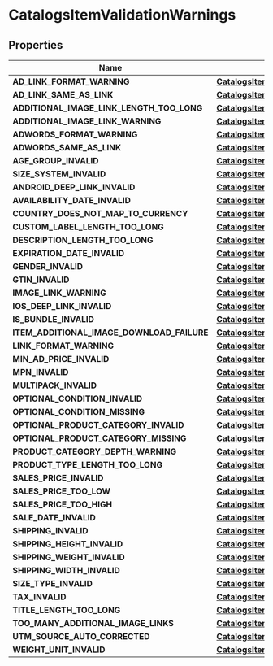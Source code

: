 

# CatalogsItemValidationWarnings


## Properties

| Name | Type | Description | Notes |
|------------ | ------------- | ------------- | -------------|
|**AD_LINK_FORMAT_WARNING** | [**CatalogsItemValidationDetails**](CatalogsItemValidationDetails.md) |  |  [optional] |
|**AD_LINK_SAME_AS_LINK** | [**CatalogsItemValidationDetails**](CatalogsItemValidationDetails.md) |  |  [optional] |
|**ADDITIONAL_IMAGE_LINK_LENGTH_TOO_LONG** | [**CatalogsItemValidationDetails**](CatalogsItemValidationDetails.md) |  |  [optional] |
|**ADDITIONAL_IMAGE_LINK_WARNING** | [**CatalogsItemValidationDetails**](CatalogsItemValidationDetails.md) |  |  [optional] |
|**ADWORDS_FORMAT_WARNING** | [**CatalogsItemValidationDetails**](CatalogsItemValidationDetails.md) |  |  [optional] |
|**ADWORDS_SAME_AS_LINK** | [**CatalogsItemValidationDetails**](CatalogsItemValidationDetails.md) |  |  [optional] |
|**AGE_GROUP_INVALID** | [**CatalogsItemValidationDetails**](CatalogsItemValidationDetails.md) |  |  [optional] |
|**SIZE_SYSTEM_INVALID** | [**CatalogsItemValidationDetails**](CatalogsItemValidationDetails.md) |  |  [optional] |
|**ANDROID_DEEP_LINK_INVALID** | [**CatalogsItemValidationDetails**](CatalogsItemValidationDetails.md) |  |  [optional] |
|**AVAILABILITY_DATE_INVALID** | [**CatalogsItemValidationDetails**](CatalogsItemValidationDetails.md) |  |  [optional] |
|**COUNTRY_DOES_NOT_MAP_TO_CURRENCY** | [**CatalogsItemValidationDetails**](CatalogsItemValidationDetails.md) |  |  [optional] |
|**CUSTOM_LABEL_LENGTH_TOO_LONG** | [**CatalogsItemValidationDetails**](CatalogsItemValidationDetails.md) |  |  [optional] |
|**DESCRIPTION_LENGTH_TOO_LONG** | [**CatalogsItemValidationDetails**](CatalogsItemValidationDetails.md) |  |  [optional] |
|**EXPIRATION_DATE_INVALID** | [**CatalogsItemValidationDetails**](CatalogsItemValidationDetails.md) |  |  [optional] |
|**GENDER_INVALID** | [**CatalogsItemValidationDetails**](CatalogsItemValidationDetails.md) |  |  [optional] |
|**GTIN_INVALID** | [**CatalogsItemValidationDetails**](CatalogsItemValidationDetails.md) |  |  [optional] |
|**IMAGE_LINK_WARNING** | [**CatalogsItemValidationDetails**](CatalogsItemValidationDetails.md) |  |  [optional] |
|**IOS_DEEP_LINK_INVALID** | [**CatalogsItemValidationDetails**](CatalogsItemValidationDetails.md) |  |  [optional] |
|**IS_BUNDLE_INVALID** | [**CatalogsItemValidationDetails**](CatalogsItemValidationDetails.md) |  |  [optional] |
|**ITEM_ADDITIONAL_IMAGE_DOWNLOAD_FAILURE** | [**CatalogsItemValidationDetails**](CatalogsItemValidationDetails.md) |  |  [optional] |
|**LINK_FORMAT_WARNING** | [**CatalogsItemValidationDetails**](CatalogsItemValidationDetails.md) |  |  [optional] |
|**MIN_AD_PRICE_INVALID** | [**CatalogsItemValidationDetails**](CatalogsItemValidationDetails.md) |  |  [optional] |
|**MPN_INVALID** | [**CatalogsItemValidationDetails**](CatalogsItemValidationDetails.md) |  |  [optional] |
|**MULTIPACK_INVALID** | [**CatalogsItemValidationDetails**](CatalogsItemValidationDetails.md) |  |  [optional] |
|**OPTIONAL_CONDITION_INVALID** | [**CatalogsItemValidationDetails**](CatalogsItemValidationDetails.md) |  |  [optional] |
|**OPTIONAL_CONDITION_MISSING** | [**CatalogsItemValidationDetails**](CatalogsItemValidationDetails.md) |  |  [optional] |
|**OPTIONAL_PRODUCT_CATEGORY_INVALID** | [**CatalogsItemValidationDetails**](CatalogsItemValidationDetails.md) |  |  [optional] |
|**OPTIONAL_PRODUCT_CATEGORY_MISSING** | [**CatalogsItemValidationDetails**](CatalogsItemValidationDetails.md) |  |  [optional] |
|**PRODUCT_CATEGORY_DEPTH_WARNING** | [**CatalogsItemValidationDetails**](CatalogsItemValidationDetails.md) |  |  [optional] |
|**PRODUCT_TYPE_LENGTH_TOO_LONG** | [**CatalogsItemValidationDetails**](CatalogsItemValidationDetails.md) |  |  [optional] |
|**SALES_PRICE_INVALID** | [**CatalogsItemValidationDetails**](CatalogsItemValidationDetails.md) |  |  [optional] |
|**SALES_PRICE_TOO_LOW** | [**CatalogsItemValidationDetails**](CatalogsItemValidationDetails.md) |  |  [optional] |
|**SALES_PRICE_TOO_HIGH** | [**CatalogsItemValidationDetails**](CatalogsItemValidationDetails.md) |  |  [optional] |
|**SALE_DATE_INVALID** | [**CatalogsItemValidationDetails**](CatalogsItemValidationDetails.md) |  |  [optional] |
|**SHIPPING_INVALID** | [**CatalogsItemValidationDetails**](CatalogsItemValidationDetails.md) |  |  [optional] |
|**SHIPPING_HEIGHT_INVALID** | [**CatalogsItemValidationDetails**](CatalogsItemValidationDetails.md) |  |  [optional] |
|**SHIPPING_WEIGHT_INVALID** | [**CatalogsItemValidationDetails**](CatalogsItemValidationDetails.md) |  |  [optional] |
|**SHIPPING_WIDTH_INVALID** | [**CatalogsItemValidationDetails**](CatalogsItemValidationDetails.md) |  |  [optional] |
|**SIZE_TYPE_INVALID** | [**CatalogsItemValidationDetails**](CatalogsItemValidationDetails.md) |  |  [optional] |
|**TAX_INVALID** | [**CatalogsItemValidationDetails**](CatalogsItemValidationDetails.md) |  |  [optional] |
|**TITLE_LENGTH_TOO_LONG** | [**CatalogsItemValidationDetails**](CatalogsItemValidationDetails.md) |  |  [optional] |
|**TOO_MANY_ADDITIONAL_IMAGE_LINKS** | [**CatalogsItemValidationDetails**](CatalogsItemValidationDetails.md) |  |  [optional] |
|**UTM_SOURCE_AUTO_CORRECTED** | [**CatalogsItemValidationDetails**](CatalogsItemValidationDetails.md) |  |  [optional] |
|**WEIGHT_UNIT_INVALID** | [**CatalogsItemValidationDetails**](CatalogsItemValidationDetails.md) |  |  [optional] |



